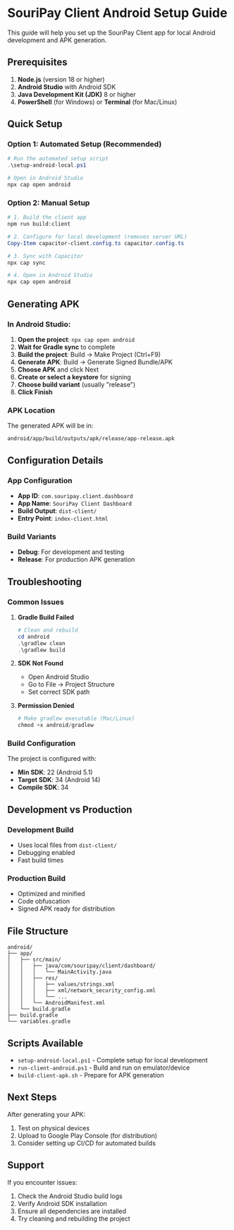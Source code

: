 
# SouriPay Client Android Setup Guide

This guide will help you set up the SouriPay Client app for local Android development and APK generation.

## Prerequisites

1. **Node.js** (version 18 or higher)
2. **Android Studio** with Android SDK
3. **Java Development Kit (JDK)** 8 or higher
4. **PowerShell** (for Windows) or **Terminal** (for Mac/Linux)

## Quick Setup

### Option 1: Automated Setup (Recommended)
```powershell
# Run the automated setup script
.\setup-android-local.ps1

# Open in Android Studio
npx cap open android
```

### Option 2: Manual Setup
```powershell
# 1. Build the client app
npm run build:client

# 2. Configure for local development (removes server URL)
Copy-Item capacitor-client.config.ts capacitor.config.ts

# 3. Sync with Capacitor
npx cap sync

# 4. Open in Android Studio
npx cap open android
```

## Generating APK

### In Android Studio:

1. **Open the project**: `npx cap open android`
2. **Wait for Gradle sync** to complete
3. **Build the project**: Build → Make Project (Ctrl+F9)
4. **Generate APK**: Build → Generate Signed Bundle/APK
5. **Choose APK** and click Next
6. **Create or select a keystore** for signing
7. **Choose build variant** (usually "release")
8. **Click Finish**

### APK Location
The generated APK will be in:
```
android/app/build/outputs/apk/release/app-release.apk
```

## Configuration Details

### App Configuration
- **App ID**: `com.souripay.client.dashboard`
- **App Name**: `SouriPay Client Dashboard`
- **Build Output**: `dist-client/`
- **Entry Point**: `index-client.html`

### Build Variants
- **Debug**: For development and testing
- **Release**: For production APK generation

## Troubleshooting

### Common Issues

1. **Gradle Build Failed**
   ```powershell
   # Clean and rebuild
   cd android
   .\gradlew clean
   .\gradlew build
   ```

2. **SDK Not Found**
   - Open Android Studio
   - Go to File → Project Structure
   - Set correct SDK path

3. **Permission Denied**
   ```powershell
   # Make gradlew executable (Mac/Linux)
   chmod +x android/gradlew
   ```

### Build Configuration
The project is configured with:
- **Min SDK**: 22 (Android 5.1)
- **Target SDK**: 34 (Android 14)
- **Compile SDK**: 34

## Development vs Production

### Development Build
- Uses local files from `dist-client/`
- Debugging enabled
- Fast build times

### Production Build
- Optimized and minified
- Code obfuscation
- Signed APK ready for distribution

## File Structure
```
android/
├── app/
│   ├── src/main/
│   │   ├── java/com/souripay/client/dashboard/
│   │   │   └── MainActivity.java
│   │   ├── res/
│   │   │   ├── values/strings.xml
│   │   │   ├── xml/network_security_config.xml
│   │   │   └── ...
│   │   └── AndroidManifest.xml
│   └── build.gradle
├── build.gradle
└── variables.gradle
```

## Scripts Available

- `setup-android-local.ps1` - Complete setup for local development
- `run-client-android.ps1` - Build and run on emulator/device
- `build-client-apk.sh` - Prepare for APK generation

## Next Steps

After generating your APK:
1. Test on physical devices
2. Upload to Google Play Console (for distribution)
3. Consider setting up CI/CD for automated builds

## Support

If you encounter issues:
1. Check the Android Studio build logs
2. Verify Android SDK installation
3. Ensure all dependencies are installed
4. Try cleaning and rebuilding the project
